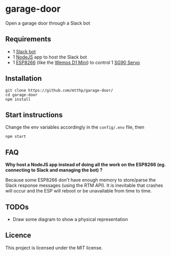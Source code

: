 # garage-door
Open a garage door through a Slack bot

## Requirements
- 1 [Slack bot](https://citizencam.slack.com/apps/manage/custom-integrations)
- 1 [NodeJS](https://nodejs.org/en/) app to host the Slack bot
- 1 [ESP8266](https://en.wikipedia.org/wiki/ESP8266) (like the [Wemos D1 Mini](https://wiki.wemos.cc/products:d1:d1_mini)) to control 1 [SG90 Servo](https://servodatabase.com/servo/towerpro/sg90) 

## Installation
```
git clone https://github.com/mtthp/garage-door/
cd garage-door
npm install
```

## Start instructions
Change the env variables accordingly in the `config/.env` file, then
```
npm start
```

## FAQ
**Why host a NodeJS app instead of doing all the work on the ESP8266 (eg. connecting to Slack and managing the bot) ?**

Because some ESP8266 don't have enough memory to store/parse the Slack response messages (using the RTM API). It is inevitable that crashes will occur and the ESP will reboot or be unavailable from time to time.

## TODOs

- Draw some diagram to show a physical representation


## Licence
This project is licensed under the MIT license.
